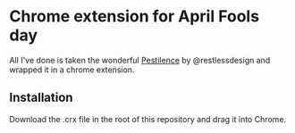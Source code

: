 # Chrome extension for April Fools day

All I've done is taken the wonderful [Pestilence](http://restlessdesign.github.com/pestilence/) by @restlessdesign and wrapped it in a chrome extension.

## Installation

Download the .crx file in the root of this repository and drag it into Chrome. 

